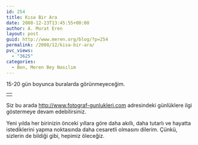 ```yaml
---
id: 254
title: Kısa Bir Ara
date: 2008-12-23T13:45:55+00:00
author: A. Murat Eren
layout: post
guid: http://www.meren.org/blog/?p=254
permalink: /2008/12/kisa-bir-ara/
pvc_views:
  - "3625"
categories:
  - Ben, Meren Bey Nasılım
---
```

15-20 gün boyunca buralarda görünmeyeceğim.

<table border="0" width="100%">
  <tr>
    <td align="center">
      <img src="http://lh5.ggpht.com/_x7Afx6WcB1c/SUFWPGF72kI/AAAAAAAAEr4/bjSLSXVgAts/s800/snow-5-small.jpg" alt="" />
    </td>
  </tr>
</table>

Siz bu arada <http://www.fotograf-gunlukleri.com> adresindeki günlüklere ilgi göstermeye devam edebilirsiniz.

Yeni yılda her birinizin önceki yıllara göre daha akıllı, daha tutarlı ve hayatta istediklerini yapma noktasında daha cesaretli olmasını dilerim. Çünkü, sizlerin de bildiği gibi, hepimiz öleceğiz.